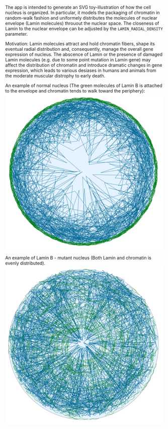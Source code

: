 The app is intended to generate an SVG toy-illustration of how the cell nucleus is organized. In particular, it models the packaging of chromatin in random-walk fashion and uniformely distributes the molecules of nuclear envelope (Lamin molecules) throuout the nuclear space. The closeness of Lamin to the nuclear envelope can be adjusted by the `LAMIN_RADIAL_DENSITY` parameter.

Motivation: Lamin molecules attract and hold chromatin fibers, shape its eventual radial distribution and, consequently, manage the overall gene expression of nucleus. The abscence of Lamin or the presence of damaged Lamin molecules (e.g. due to some point mutation in Lamin gene) may affect the distribution of chromatin and introduce dramatic changes in gene expression, which leads to various desiases in humans and animals from the moderate muscular distrophy to early death.

An example of normal nucleus (The green molecules of Lamin B is attached to the envelope and chromatin tends to walk toward the periphery):
![Normal](./examples/norm.png)

An example of Lamin B - mutant nucleus (Both Lamin and chromatin is evenly distributed).
![Mutant](./examples/mut.png)